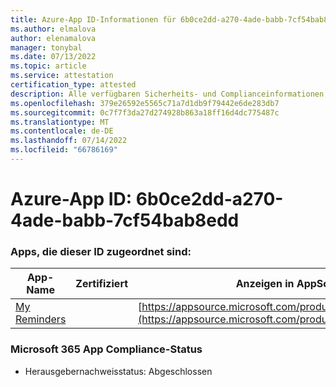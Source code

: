 ```yaml
---
title: Azure-App ID-Informationen für 6b0ce2dd-a270-4ade-babb-7cf54bab8edd
ms.author: elmalova
author: elenamalova
manager: tonybal
ms.date: 07/13/2022
ms.topic: article
ms.service: attestation
certification_type: attested
description: Alle verfügbaren Sicherheits- und Complianceinformationen für 6b0ce2dd-a270-4ade-babb-7cf54bab8edd.
ms.openlocfilehash: 379e26592e5565c71a7d1db9f79442e6de283db7
ms.sourcegitcommit: 0c7f7f3da27d274928b863a18ff16d4dc775487c
ms.translationtype: MT
ms.contentlocale: de-DE
ms.lasthandoff: 07/14/2022
ms.locfileid: "66786169"
---
```

# <a name="azure-app-id-6b0ce2dd-a270-4ade-babb-7cf54bab8edd"></a>Azure-App ID: 6b0ce2dd-a270-4ade-babb-7cf54bab8edd


### <a name="apps-associated-with-this-id"></a>Apps, die dieser ID zugeordnet sind:
| **App-Name** | **Zertifiziert** | **Anzeigen in AppSource** |
|--------------|---------------|-----------------------|
| [My Reminders](../forward/WA200004342.md) |  | [https://appsource.microsoft.com/product/office/WA200004342](https://appsource.microsoft.com/product/office/WA200004342) |

### <a name="microsoft-365-app-compliance-status"></a>Microsoft 365 App Compliance-Status
- Herausgebernachweisstatus: Abgeschlossen
